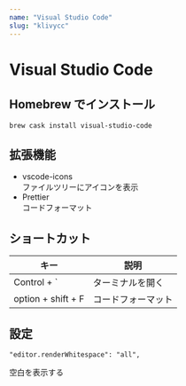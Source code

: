 ```yaml
---
name: "Visual Studio Code"
slug: "klivycc"
---
```


# Visual Studio Code

## Homebrew でインストール

```
brew cask install visual-studio-code
```


## 拡張機能

- vscode-icons  
ファイルツリーにアイコンを表示
- Prettier  
コードフォーマット

## ショートカット

| キー | 説明 |
| --- | --- |
| Control + ` | ターミナルを開く |
| option + shift + F | コードフォーマット |

## 設定

```
"editor.renderWhitespace": "all",
```

空白を表示する

